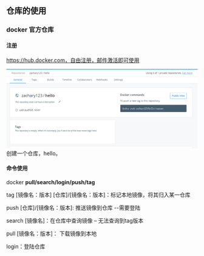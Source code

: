 ## 仓库的使用

### docker 官方仓库

#### 注册

https://hub.docker.com，自由注册，邮件激活即可使用

![](/assets/2178ashjhaj.png)创建一个仓库，hello。

#### 命令使用

docker **pull/search/login/push/tag**

tag \[镜像名：版本\]  \[仓库\]/\[镜像名：版本\]：标记本地镜像，将其归入某一仓库

push \[仓库\]/\[镜像名：版本\]: 推送镜像到仓库  --需要登陆 

search \[镜像名\]：在仓库中查询镜像 – 无法查询到tag版本 

pull \[镜像名：版本\]： 下载镜像到本地 

login：登陆仓库



